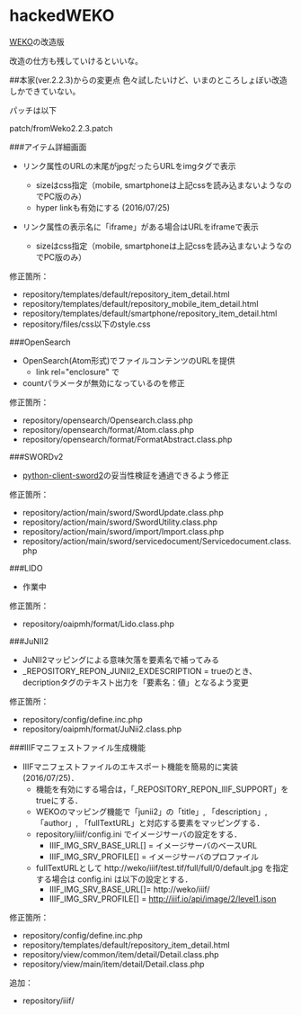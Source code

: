 hackedWEKO
==========

[WEKO](http://weko.at.nii.ac.jp/)の改造版

改造の仕方も残していけるといいな。


##本家(ver.2.2.3)からの変更点
色々試したいけど、いまのところしょぼい改造しかできていない。

パッチは以下

patch/fromWeko2.2.3.patch

###アイテム詳細画面
- リンク属性のURLの末尾がjpgだったらURLをimgタグで表示
	- sizeはcss指定（mobile, smartphoneは上記cssを読み込まないようなのでPC版のみ）
	- hyper linkも有効にする (2016/07/25)

- リンク属性の表示名に「iframe」がある場合はURLをiframeで表示
	- sizeはcss指定（mobile, smartphoneは上記cssを読み込まないようなのでPC版のみ）

修正箇所：

- repository/templates/default/repository\_item\_detail.html
- repository/templates/default/repository\_mobile\_item\_detail.html
- repository/templates/default/smartphone/repository\_item\_detail.html
- repository/files/css以下のstyle.css


	
###OpenSearch
- OpenSearch(Atom形式)でファイルコンテンツのURLを提供
	- link rel="enclosure" で
- countパラメータが無効になっているのを修正

修正箇所：

- repository/opensearch/Opensearch.class.php
- repository/opensearch/format/Atom.class.php
- repository/opensearch/format/FormatAbstract.class.php


###SWORDv2
- [python-client-sword2](https://github.com/swordapp/python-client-sword2)の妥当性検証を通過できるよう修正

修正箇所：

- repository/action/main/sword/SwordUpdate.class.php
- repository/action/main/sword/SwordUtility.class.php
- repository/action/main/sword/import/Import.class.php
- repository/action/main/sword/servicedocument/Servicedocument.class.php


###LIDO

- 作業中

修正箇所：

- repository/oaipmh/format/Lido.class.php

###JuNII2
- JuNII2マッピングによる意味欠落を要素名で補ってみる
- \_REPOSITORY\_REPON\_JUNII2\_EXDESCRIPTION = trueのとき、decriptionタグのテキスト出力を「要素名：値」となるよう変更

修正箇所：

- repository/config/define.inc.php
- repository/oaipmh/format/JuNii2.class.php

###IIIFマニフェストファイル生成機能
- IIIFマニフェストファイルのエキスポート機能を簡易的に実装(2016/07/25)．
	- 機能を有効にする場合は，「\_REPOSITORY\_REPON\_IIIF\_SUPPORT」をtrueにする．
	- WEKOのマッピング機能で「junii2」の「title」, 「description」, 「author」, 「fullTextURL」と対応する要素をマッピングする．
	- repository/iiif/config.ini でイメージサーバの設定をする．
		- IIIF\_IMG\_SRV\_BASE\_URL[] = イメージサーバのベースURL
		- IIIF\_IMG\_SRV\_PROFILE[] = イメージサーバのプロファイル
	- fullTextURLとして http://weko/iiif/test.tif/full/full/0/default.jpg を指定する場合は config.ini は以下の設定とする．
		- IIIF\_IMG\_SRV\_BASE\_URL[]= http://weko/iiif/
		- IIIF\_IMG\_SRV\_PROFILE[] = http://iiif.io/api/image/2/level1.json

修正箇所：

- repository/config/define.inc.php
- repository/templates/default/repository\_item\_detail.html
- repository/view/common/item/detail/Detail.class.php
- repository/view/main/item/detail/Detail.class.php

追加：

- repository/iiif/
